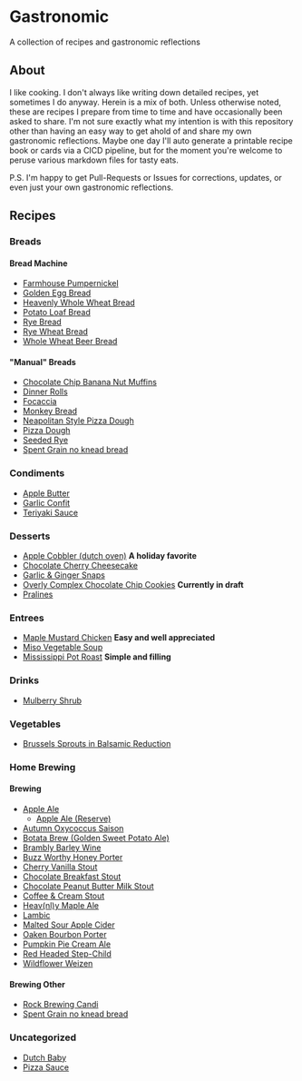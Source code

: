 # Gastronomic

A collection of recipes and gastronomic reflections

## About

I like cooking. I don't always like writing down detailed recipes, yet sometimes I do anyway. Herein is a mix of both. Unless otherwise noted, these are recipes I prepare from time to time and have occasionally been asked to share. I'm not sure exactly what my intention is with this repository other than having an easy way to get ahold of and share my own gastronomic reflections. Maybe one day I'll auto generate a printable recipe book or cards via a CICD pipeline, but for the moment you're welcome to peruse various markdown files for tasty eats.

P.S. I'm happy to get Pull-Requests or Issues for corrections, updates, or even just your own gastronomic reflections.

## Recipes

### Breads

#### Bread Machine

- [Farmhouse Pumpernickel](<recipes/breads/Farmhouse Pumpernickel.md>)
- [Golden Egg Bread](<recipes/breads/Golden Egg Bread.md>)
- [Heavenly Whole Wheat Bread](<recipes/breads/Heavenly Whole Wheat Bread.md>)
- [Potato Loaf Bread](<recipes/breads/Potato Loaf Bread.md>)
- [Rye Bread](recipes/breads/RyeBread.md)
- [Rye Wheat Bread](recipes/breads/RyeWheatBread.md)
- [Whole Wheat Beer Bread](recipes/breads/WholeWheatBeerBread.md)

#### "Manual" Breads

- [Chocolate Chip Banana Nut Muffins](recipes/breads/ChocolateChipBananaNutMuffins.md)
- [Dinner Rolls](recipes/breads/DinnerRolls.md)
- [Focaccia](recipes/breads/Focaccia.md)
- [Monkey Bread](recipes/breads/MonkeyBread.md)
- [Neapolitan Style Pizza Dough](recipes/breads/NeapolitanStylePizzaDough.md)
- [Pizza Dough](recipes/breads/PizzaDough.md)
- [Seeded Rye](recipes/breads/SeededRye.md)
- [Spent Grain no knead bread](recipes/breads/Spent_Grain_no_knead_bread.md)

### Condiments

- [Apple Butter](recipes/condiments/AppleButter.md)
- [Garlic Confit](recipes/condiments/GarlicConfit.md)
- [Teriyaki Sauce](recipes/condiments/TeriyakiSauce.md)

### Desserts

- [Apple Cobbler (dutch oven)](recipes/desserts/AppleCobbler.md) **A holiday favorite**
- [Chocolate Cherry Cheesecake](recipes/desserts/ChocolateCherryCheesecake.md)
- [Garlic & Ginger Snaps](recipes/desserts/GarlicGingerSnaps.md)
- [Overly Complex Chocolate Chip Cookies](recipes/desserts/OverlyComplexChocolateChipCookies.md) **Currently in draft**
- [Pralines](recipes/desserts/Pralines.md)

### Entrees

- [Maple Mustard Chicken](recipes/dishes/MapleMustardChicken.md) **Easy and well appreciated**
- [Miso Vegetable Soup](recipes/dishes/MisoSoup.md)
- [Mississippi Pot Roast](recipes/dishes/MississippiPotRoast.md) **Simple and filling**

### Drinks

- [Mulberry Shrub](recipes/drinks/MulberryShrub.md)

### Vegetables

- [Brussels Sprouts in Balsamic Reduction](recipes/vegetables/BrusselSproutsinBalsamicReduction.md)

### Home Brewing

#### Brewing

- [Apple Ale](<recipes/brewing/beer/Apple Ale.md>)
  - [Apple Ale (Reserve)](<recipes/brewing/beer/Apple Ale (Reserve).md>)
- [Autumn Oxycoccus Saison](<recipes/brewing/beer/Autumn Oxycoccus Saison.md>)
- [Botata Brew (Golden Sweet Potato Ale)](<recipes/brewing/beer/Botata Brew (Golden Sweet Potato Ale).md>)
- [Brambly Barley Wine](<recipes/brewing/beer/Brambly Barley Wine.md>)
- [Buzz Worthy Honey Porter](<recipes/brewing/beer/Buzz Worthy Honey Porter.md>)
- [Cherry Vanilla Stout](<recipes/brewing/beer/Cherry Vanilla Stout.md>)
- [Chocolate Breakfast Stout](<recipes/brewing/beer/Chocolate Breakfast Stout.md>)
- [Chocolate Peanut Butter Milk Stout](<recipes/brewing/beer/Chocolate Peanut Butter Milk Stout.md>)
- [Coffee & Cream Stout](<recipes/brewing/beer/Coffee & Cream Stout.md>)
- [Heav(nl)y Maple Ale](<recipes/brewing/beer/Heav(nl)y Maple Ale.md>)
- [Lambic](<recipes/brewing/beer/Lambic.md>)
- [Malted Sour Apple Cider](<recipes/brewing/beer/Malted Sour Apple Cider.md>)
- [Oaken Bourbon Porter](<recipes/brewing/beer/Oaken Bourbon Porter.md>)
- [Pumpkin Pie Cream Ale](<recipes/brewing/beer/Pumpkin Pie Cream Ale.md>)
- [Red Headed Step-Child](<recipes/brewing/beer/Red Headed Step-Child.md>)
- [Wildflower Weizen](<recipes/brewing/beer/Wildflower Weizen.md>)

#### Brewing Other

- [Rock Brewing Candi](<recipes/brewing/beer/Rock Brewing Candi.md>)
- [Spent Grain no knead bread](recipes/breads/Spent_Grain_no_knead_bread.md)

### Uncategorized

- [Dutch Baby](recipes/other/DutchBaby.md)
- [Pizza Sauce](recipes/other/PizzaSauce.md)
